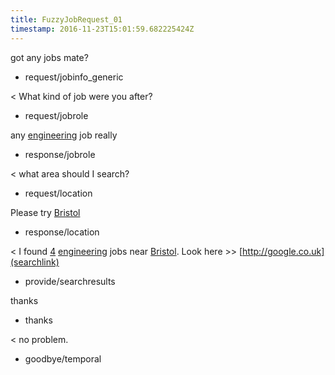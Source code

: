 ```yaml
---
title: FuzzyJobRequest_01
timestamp: 2016-11-23T15:01:59.682225424Z
---
```


got any jobs mate?
* request/jobinfo_generic

< What kind of job were you after?
* request/jobrole

any [engineering](jobrole) job really
* response/jobrole

< what area should I search?
* request/location

Please try [Bristol](location)
* response/location

< I found [4](jobcount) [engineering](jobrole) jobs near [Bristol](location). Look here >> [http://google.co.uk](searchlink)
* provide/searchresults

thanks
* thanks

< no problem.
* goodbye/temporal
